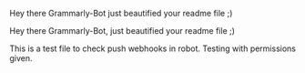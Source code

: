 Hey there Grammarly-Bot just beautified your readme file ;) 

 

Hey there Grammarly-Bot, just beautified your readme file ;)

This is a test file to check push webhooks in robot. Testing with permissions given.